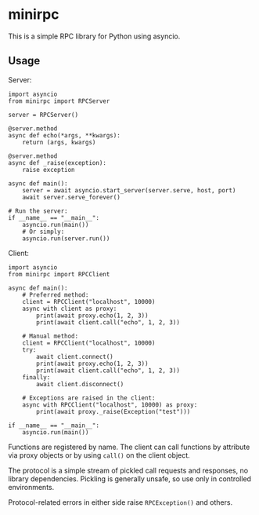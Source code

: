 # minirpc

This is a simple RPC library for Python using asyncio.

## Usage

Server:

    import asyncio
    from minirpc import RPCServer

    server = RPCServer()

    @server.method
    async def echo(*args, **kwargs):
        return (args, kwargs)

    @server.method
    async def _raise(exception):
        raise exception

    async def main():
        server = await asyncio.start_server(server.serve, host, port)
        await server.serve_forever()

    # Run the server:
    if __name__ == "__main__":
        asyncio.run(main())
        # Or simply:
        asyncio.run(server.run())

Client:

    import asyncio
    from minirpc import RPCClient

    async def main():
        # Preferred method:
        client = RPCClient("localhost", 10000)
        async with client as proxy:
            print(await proxy.echo(1, 2, 3))
            print(await client.call("echo", 1, 2, 3))

        # Manual method:
        client = RPCClient("localhost", 10000)
        try:
            await client.connect()
            print(await proxy.echo(1, 2, 3))
            print(await client.call("echo", 1, 2, 3))
        finally:
            await client.disconnect()

        # Exceptions are raised in the client:
        async with RPCClient("localhost", 10000) as proxy:
            print(await proxy._raise(Exception("test")))

    if __name__ == "__main__":
        asyncio.run(main())

Functions are registered by name. The client can call functions by attribute
via proxy objects or by using `call()` on the client object.

The protocol is a simple stream of pickled call requests and responses, no
library dependencies. Pickling is generally unsafe, so use only in controlled
environments.

Protocol-related errors in either side raise `RPCException()` and others.
